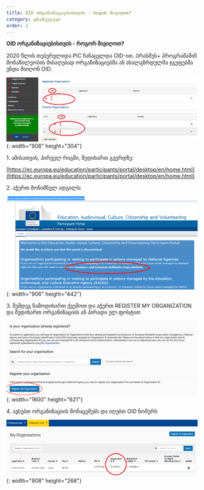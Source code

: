 ```yaml
---
title: OID ორგანიზაციებისთვის - როგორ მივიღოთ?
category: გზამკვლევი
order: 2
---
```


**OID ორგანიზაციებისთვის - როგორ მივიღოთ?**

2020 წლის თებერვლიდა PIC ჩანაცვლდა OID-ით. Ერასმუს+ პროგრამაშინ მონაწილეობის მისაღებად ორგანიზაციებმა ან ახალგზრდულმა ჯგუფებმა უნდა მიიღონ OID.&nbsp;

![](/uploads/picture1.png){: width="906" height="304"}

1\. ამისათვის, პირველ რიგში, შედიხართ გვერდზე:&nbsp;

[https://ec.europa.eu/education/participants/portal/desktop/en/home.html](https://ec.europa.eu/education/participants/portal/desktop/en/home.html)

2\. აჭერთ მონიშნულ ადგილს:

![](/uploads/picture2.png){: width="906" height="442"}

3\. შემდეგ ჩამოდიხართ ქვემოთ და აჭერთ REGISTER MY ORGANIZATION&nbsp; და შედიხართ ორგანიზაციის ან პირადი ელ.ფოსტით&nbsp;

![](/uploads/screen-shot-2020-04-30-at-2-47-12-pm.png){: width="1600" height="621"}

4\. ავსებთ ორგანიზაციის მონაცემებს და იღებთ OID ნომერს

![](/uploads/picture3.png){: width="908" height="268"}

&nbsp;